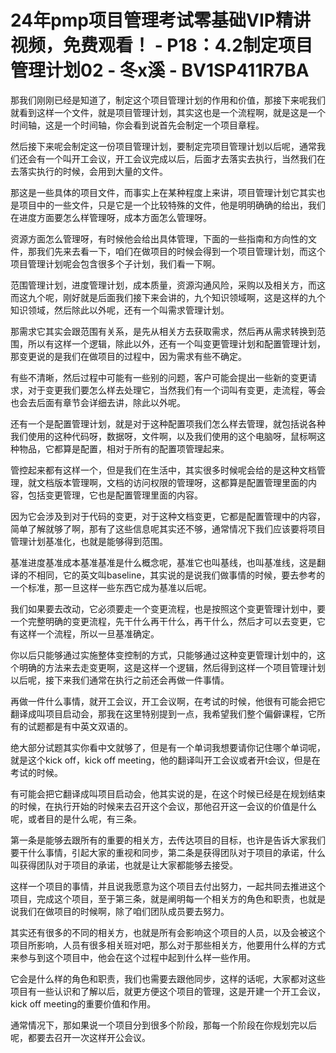 # 24年pmp项目管理考试零基础VIP精讲视频，免费观看！ - P18：4.2制定项目管理计划02 - 冬x溪 - BV1SP411R7BA

那我们刚刚已经是知道了，制定这个项目管理计划的作用和价值，那接下来呢我们就看到这样一个文件，就是项目管理计划，其实这也是一个流程啊，就是这是一个时间轴，这是一个时间轴，你会看到说首先会制定一个项目章程。

然后接下来呢会制定这一份项目管理计划，要制定完项目管理计划以后呢，通常我们还会有一个叫开工会议，开工会议完成以后，后面才去落实去执行，当然我们在去落实执行的时候，会用到大量的文件。

那这是一些具体的项目文件，而事实上在某种程度上来讲，项目管理计划它其实也是项目中的一些文件，只是它是一个比较特殊的文件，他是明明确确的给出，我们在进度方面要怎么样管理呀，成本方面怎么管理呀。

资源方面怎么管理呀，有时候他会给出具体管理，下面的一些指南和方向性的文件，那我们先来去看一下，咱们在做项目的时候会得到一个项目管理计划，而这个项目管理计划呢会包含很多个子计划，我们看一下啊。

范围管理计划，进度管理计划，成本质量，资源沟通风险，采购以及相关方，而这而这九个呢，刚好就是后面我们接下来会讲的，九个知识领域啊，这是这样的九个知识领域，然后除此以外呢，还有一个叫需求管理计划。

那需求它其实会跟范围有关系，是先从相关方去获取需求，然后再从需求转换到范围，所以有这样一个逻辑，除此以外，还有一个叫变更管理计划和配置管理计划，那变更说的是我们在做项目的过程中，因为需求有些不确定。

有些不清晰，然后过程中可能有一些别的问题，客户可能会提出一些新的变更请求，对于变更我们要怎么样去处理它，当然我们有一个词叫有变更，走流程，等会也会去后面有章节会详细去讲，除此以外呢。

还有一个是配置管理计划，就是对于这种配置项我们怎么样去管理，就包括说各种我们使用的这种代码呀，数据呀，文件啊，以及我们使用的这个电脑呀，鼠标啊这种物品，它都算是配置，相对于所有的配置项管理起来。

管控起来都有这样一个，但是我们在生活中，其实很多时候呢会给的是这种文档管理，就文档版本管理啊，文档的访问权限的管理呀，这都算是配置管理里面的内容，包括变更管理，它也是配置管理里面的内容。

因为它会涉及到对于代码的变更，对于这种文档变更，它都是配置管理中的内容，简单了解就够了啊，那有了这些信息呢其实还不够，通常情况下我们应该要将项目管理计划基准化，也就是能够得到范围。

基准进度基准成本基准基准是什么概念呢，基准它也叫基线，也叫基准线，这是翻译的不相同，它的英文叫baseline，其实说的是说我们做事情的时候，要去参考的一个标准，那一旦这样一些东西它成为基准以后呢。

我们如果要去改动，它必须要走一个变更流程，也是按照这个变更管理计划中，要一个完整明确的变更流程，先干什么再干什么，再干什么，然后才可以去变更，它有这样一个流程，所以一旦基准确定。

你以后只能够通过实施整体变控制的方式，只能够通过这种变更管理计划中的，这个明确的方法来去走变更啊，这是这样一个逻辑，然后得到这样一个项目管理计划以后呢，接下来我们通常在执行之前还会再做一件事情。

再做一件什么事情，就开工会议，开工会议啊，在考试的时候，他很有可能会把它翻译成叫项目启动会，那我在这里特别提到一点，我希望我们整个偏僻课程，它所有的试题都是有中英文双语的。

绝大部分试题其实你看中文就够了，但是有一个单词我想要请你记住哪个单词呢，就是这个kick off，kick off meeting，他的翻译叫开工会议或者开t会议，但是在考试的时候。

有可能会把它翻译成叫项目启动会，他其实说的是，在这个时候已经是在规划结束的时候，在执行开始的时候来去召开这个会议，那他召开这一会议的价值是什么呢，或者目的是什么呢，有三条。

第一条是能够去跟所有的重要的相关方，去传达项目的目标，也许是告诉大家我们要干什么事情，引起大家的重视和同步，第二条是获得团队对于项目的承诺，什么叫获得团队对于项目的承诺，也就是让大家都能够去接受。

这样一个项目的事情，并且说我愿意为这个项目去付出努力，一起共同去推进这个项目，完成这个项目，至于第三条，就是阐明每一个相关方的角色和职责，也就是说我们在做项目的时候啊，除了咱们团队成员要去努力。

其实还有很多的不同的相关方，也就是所有会影响这个项目的人员，以及会被这个项目所影响，人员有很多相关班对吧，那么对于那些相关方，他要用什么样的方式来参与到这个项目中，他会在这个过程中起到什么样一些作用。

它会是什么样的角色和职责，我们也需要去跟他同步，这样的话呢，大家都对这些项目有一些认识和了解以后，就更方便这个项目的管理，这是开建一个开工会议，kick off meeting的重要价值和作用。

通常情况下，那如果说一个项目分到很多个阶段，那每一个阶段在你规划完以后呢，都要去召开一次这样开公会议。

